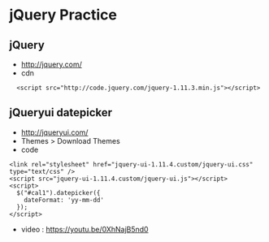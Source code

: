 # jQuery Practice

## jQuery
- http://jquery.com/
- cdn

`  <script src="http://code.jquery.com/jquery-1.11.3.min.js"></script>`

## jQueryui datepicker
- http://jqueryui.com/
 - Themes > Download Themes
- code

```
<link rel="stylesheet" href="jquery-ui-1.11.4.custom/jquery-ui.css" type="text/css" />
<script src="jquery-ui-1.11.4.custom/jquery-ui.js"></script>
<script>
  $("#cal1").datepicker({
    dateFormat: 'yy-mm-dd'
  });
</script>
```
- video : https://youtu.be/0XhNajB5nd0
